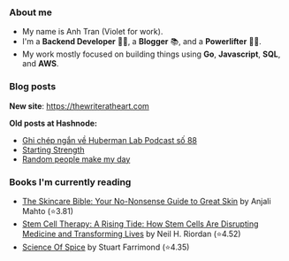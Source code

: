 ### About me

- My name is Anh Tran (Violet for work).
- I'm a **Backend Developer** 👩‍💻, a **Blogger** 📚, and a **Powerlifter** 🏋🏻‍.
- My work mostly focused on building things using **Go**, **Javascript**, **SQL**, and **AWS**.
<!-- 
![Japananh's GitHub stats](https://github-readme-stats.vercel.app/api?username=japananh&theme=buefy&show_icons=true)

### Connect with me 📫

<p align="left">
<a href="https://linkedin.com/in/japananh" target="blank"><img align="center" src="https://raw.githubusercontent.com/rahuldkjain/github-profile-readme-generator/master/src/images/icons/Social/linked-in-alt.svg" alt="japananh" height="30" width="40" /></a>
<a href="https://stackoverflow.com/users/8546128/anh-nhat-tran" target="blank"><img align="center" src="https://raw.githubusercontent.com/rahuldkjain/github-profile-readme-generator/master/src/images/icons/Social/stack-overflow.svg" alt="10866798" height="30" width="40" /></a>
<a href="mailto:japananh@gmail.com"><img align="center" src="https://raw.githubusercontent.com/timche/gmail-desktop/main/media/icon.svg" alt="nsspathirana@gmail.com" height="40" width="40" /></a>
<a><img align="right" src="https://komarev.com/ghpvc/?username=japananh&label=Profile%20views&color=0e75b6&style=flat" alt="senpathi" /></a>
</p> -->

### Blog posts

**New site**: https://thewriteratheart.com

**Old posts at Hashnode:**

<!-- BLOG-POST-LIST:START -->
- [Ghi chép ngắn về Huberman Lab Podcast số 88](https://nanacoder.hashnode.dev/ghi-chep-ngan-ve-huberman-lab-podcast-so-88)
- [Starting Strength](https://nanacoder.hashnode.dev/starting-strength)
- [Random people make my day](https://nanacoder.hashnode.dev/random-people-make-my-day)
<!-- BLOG-POST-LIST:END -->

### Books I'm currently reading
<!-- GOODREADS-LIST:START -->
- [The Skincare Bible: Your No-Nonsense Guide to Great Skin](https://www.goodreads.com/review/show/6887313051?utm_medium=api&utm_source=rss) by Anjali Mahto (⭐️3.81)
- [Stem Cell Therapy: A Rising Tide: How Stem Cells Are Disrupting Medicine and Transforming Lives](https://www.goodreads.com/review/show/6702782915?utm_medium=api&utm_source=rss) by Neil H. Riordan (⭐️4.52)
- [Science Of Spice](https://www.goodreads.com/review/show/4864411430?utm_medium=api&utm_source=rss) by Stuart Farrimond (⭐️4.35)
<!-- GOODREADS-LIST:END -->
